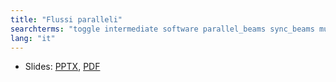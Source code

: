 ```yaml
---
title: "Flussi paralleli"
searchterms: "toggle intermediate software parallel_beams sync_beams multitasking task_split split_task introduction_to_parallel_beams"
lang: "it"
---
```

 <ul>
 <li class="ng-binding">Slides:
 <a href="ProgrammingLessons/intermediate/Flussi paralleli.pptx">PPTX</a>,
 <a href="ProgrammingLessons/intermediate/Flussi paralleli.pdf">PDF</a>
 </li>
 </ul>
